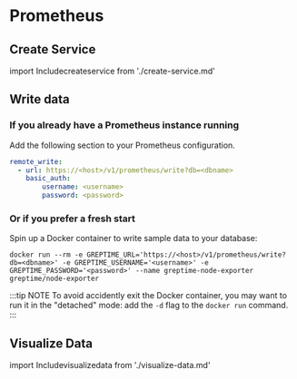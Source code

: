# Prometheus

## Create Service
import Includecreateservice from './create-service.md' 

<Includecreateservice/>

## Write data

### If you already have a Prometheus instance running

Add the following section to your Prometheus configuration.

```yaml
remote_write:
  - url: https://<host>/v1/prometheus/write?db=<dbname>
    basic_auth:
        username: <username>
        password: <password>
```

### Or if you prefer a fresh start

Spin up a Docker container to write sample data to your database:

```shell
docker run --rm -e GREPTIME_URL='https://<host>/v1/prometheus/write?db=<dbname>' -e GREPTIME_USERNAME='<username>' -e GREPTIME_PASSWORD='<password>' --name greptime-node-exporter greptime/node-exporter
```

:::tip NOTE
To avoid accidently exit the Docker container, you may want to run it in the "detached" mode: add the `-d` flag to
the `docker run` command.
:::

## Visualize Data
import Includevisualizedata from './visualize-data.md' 

<Includevisualizedata/>
